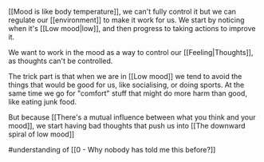[[Mood is like body temperature]], we can't fully control it but we can regulate our [[environment]] to make it work for us. We start by noticing when it's [[Low mood|low]], and then progress to taking actions to improve it.

We want to work in the mood as a way to control our [[Feeling|Thoughts]], as thoughts can't be controlled.

The trick part is that when we are in [[Low mood]] we tend to avoid the things that would be good for us, like socialising, or doing sports. At the same time we go for "comfort" stuff that might do more harm than good, like eating junk food.

But because [[There's a mutual influence between what you think and your mood]], we start having bad thoughts that push us into [[The downward spiral of low mood]]

#understanding  of [[0 - Why nobody has told me this before?]]